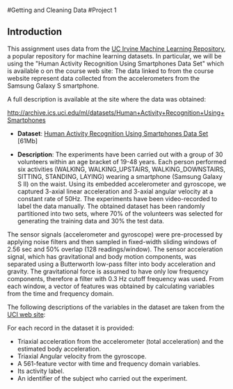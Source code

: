 #Getting and Cleaning Data
#Project 1
## Introduction

This assignment uses data from
the <a href="https://archive.ics.uci.edu/ml/datasets.html">UC Irvine Machine
Learning Repository</a>, a popular repository for machine learning
datasets. In particular, we will be using the "Human Activity Recognition Using Smartphones Data Set" which is available  o on the course web site: The data linked to from the course website represent data collected from the accelerometers from the Samsung Galaxy S smartphone. 

A full description is available at the site where the data was obtained: 

<a href="http://archive.ics.uci.edu/ml/datasets/Human+Activity+Recognition+Using+Smartphones">http://archive.ics.uci.edu/ml/datasets/Human+Activity+Recognition+Using+Smartphones</a>

* <b>Dataset</b>: <a href="https://d396qusza40orc.cloudfront.net/getdata%2Fprojectfiles%2FUCI%20HAR%20Dataset.zip ">Human Activity Recognition Using Smartphones Data Set</a> [61Mb]

* <b>Description</b>: The experiments have been carried out with a group of 30 volunteers within an age bracket of 19-48 years. Each person performed six activities (WALKING, WALKING_UPSTAIRS, WALKING_DOWNSTAIRS, SITTING, STANDING, LAYING) wearing a smartphone (Samsung Galaxy S II) on the waist. Using its embedded accelerometer and gyroscope, we captured 3-axial linear acceleration and 3-axial angular velocity at a constant rate of 50Hz. The experiments have been video-recorded to label the data manually. The obtained dataset has been randomly partitioned into two sets, where 70% of the volunteers was selected for generating the training data and 30% the test data. 

The sensor signals (accelerometer and gyroscope) were pre-processed by applying noise filters and then sampled in fixed-width sliding windows of 2.56 sec and 50% overlap (128 readings/window). The sensor acceleration signal, which has gravitational and body motion components, was separated using a Butterworth low-pass filter into body acceleration and gravity. The gravitational force is assumed to have only low frequency components, therefore a filter with 0.3 Hz cutoff frequency was used. From each window, a vector of features was obtained by calculating variables from the time and frequency domain.


The following descriptions of the variables in the dataset are taken
from
the <a href="http://archive.ics.uci.edu/ml/datasets/Human+Activity+Recognition+Using+Smartphones">UCI
web site</a>:

For each record in the dataset it is provided: 
- Triaxial acceleration from the accelerometer (total acceleration) and the estimated body acceleration. 
- Triaxial Angular velocity from the gyroscope. 
- A 561-feature vector with time and frequency domain variables. 
- Its activity label. 
- An identifier of the subject who carried out the experiment.


